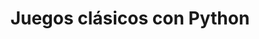 ---
title: Juegos clásicos con Python
description: "A collection of backgrounds that shape a character’s skills, motivations, and story before becoming an adventurer."
image: "@assets/docs/characters/backgrounds/juegos.png"
imageAlt: "Painting of a hooded figure with light beaming out from his chest"
pubDate: 2024-07-15
modDate: 2024-08-03
---